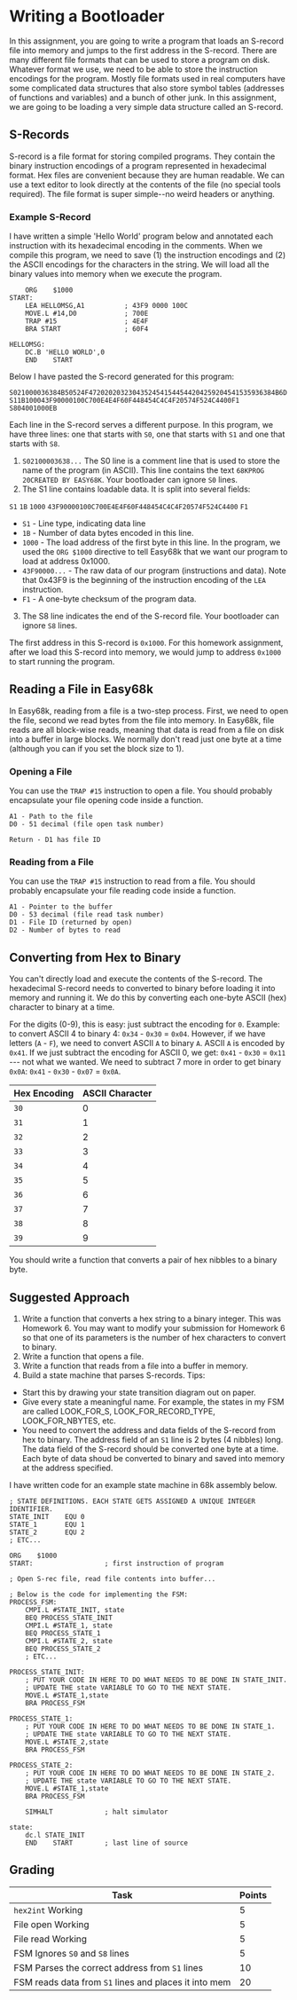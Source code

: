 # Writing a Bootloader

In this assignment, you are going to write a program that loads an S-record file into memory and jumps to the first address in the S-record.
There are many different file formats that can be used to store a program on disk.
Whatever format we use, we need to be able to store the instruction encodings for the program.
Mostly file formats used in real computers have some complicated data structures that also store symbol tables (addresses of functions and variables) and a bunch of other junk.
In this assignment, we are going to be loading a very simple data structure called an S-record.


## S-Records

S-record is a file format for storing compiled programs.
They contain the binary instruction encodings of a program represented in hexadecimal format.
Hex files are convenient because they are human readable.
We can use a text editor to look directly at the contents of the file (no special tools required).
The file format is super simple--no weird headers or anything.

### Example S-Record

I have written a simple 'Hello World' program below and annotated each instruction with its hexadecimal encoding in the comments.
When we compile this program, we need to save (1) the instruction encodings and (2) the ASCII encodings for the characters in the string.
We will load all the binary values into memory when we execute the program.

        ORG    $1000
    START:    
        LEA HELLOMSG,A1          ; 43F9 0000 100C
        MOVE.L #14,D0            ; 700E
        TRAP #15                 ; 4E4F
        BRA START                ; 60F4

    HELLOMSG:
        DC.B 'HELLO WORLD',0
        END    START

Below I have pasted the S-record generated for this program:

    S021000036384B50524F47202020323043524541544544204259204541535936384B6D
    S11B100043F90000100C700E4E4F60F448454C4C4F20574F524C4400F1
    S804001000EB

Each line in the S-record serves a different purpose.
In this program, we have three lines: one that starts with `S0`, one that starts with `S1` and one that starts with `S8`.

1. `S02100003638...`
The S0 line is a comment line that is used to store the name of the program (in ASCII).
This line contains the text `68KPROG   20CREATED BY EASY68K`.
Your bootloader can ignore `S0` lines.
2. The S1 line contains loadable data.
It is split into several fields:

`S1`   `1B`   `1000`   `43F90000100C700E4E4F60F448454C4C4F20574F524C4400` `F1`
* `S1` - Line type, indicating data line
* `1B` - Number of data bytes encoded in this line.
* `1000` - The load address of the first byte in this line. In the program, we used the `ORG $1000` directive to tell Easy68k that we want our program to load at address 0x1000.
* `43F90000...` - The raw data of our program (instructions and data). Note that 0x43F9 is the beginning of the instruction encoding of the `LEA` instruction.
* `F1` - A one-byte checksum of the program data.
3. The S8 line indicates the end of the S-record file.
Your bootloader can ignore `S8` lines.

The first address in this S-record is `0x1000`.
For this homework assignment, after we load this S-record into memory, we would jump to address `0x1000` to start running the program.


## Reading a File in Easy68k

In Easy68k, reading from a file is a two-step process.
First, we need to open the file, second we read bytes from the file into memory.
In Easy68k, file reads are all block-wise reads, meaning that data is read from a file on disk into a buffer in large blocks.
We normally don't read just one byte at a time (although you can if you set the block size to 1).

### Opening a File

You can use the `TRAP #15` instruction to open a file.
You should probably encapsulate your file opening code inside a function.


    A1 - Path to the file
    D0 - 51 decimal (file open task number)

    Return - D1 has file ID

### Reading from a File

You can use the `TRAP #15` instruction to read from a file.
You should probably encapsulate your file reading code inside a function.


    A1 - Pointer to the buffer
    D0 - 53 decimal (file read task number)
    D1 - File ID (returned by open)
    D2 - Number of bytes to read

## Converting from Hex to Binary

You can't directly load and execute the contents of the S-record.
The hexadecimal S-record needs to converted to binary before loading it into memory and running it.
We do this by converting each one-byte ASCII (hex) character to binary at a time.

For the digits (0-9), this is easy: just subtract the encoding for `0`.
Example: to convert ASCII 4 to binary 4: `0x34` - `0x30` = `0x04`.
However, if we have letters (`A` - `F`), we need to convert ASCII `A` to binary `A`.
ASCII `A` is encoded by `0x41`.
If we just subtract the encoding for ASCII 0, we get:  `0x41` - `0x30` = `0x11` --- not what we wanted.
We need to subtract 7 more in order to get binary `0x0A`: `0x41` - `0x30` - `0x07` = `0x0A`.

| Hex Encoding  | ASCII Character |
|---------------|-----------------|
|      `30`     |        0        |
|      `31`     |        1        |
|      `32`     |        2        |
|      `33`     |        3        |
|      `34`     |        4        |
|      `35`     |        5        |
|      `36`     |        6        |
|      `37`     |        7        |
|      `38`     |        8        |
|      `39`     |        9        |


You should write a function that converts a pair of hex nibbles to a binary byte.

## Suggested Approach

1. Write a function that converts a hex string to a binary integer. This was Homework 6. You may want to modify your submission for Homework 6 so that one of its parameters is the number of hex characters to convert to binary.
2. Write a function that opens a file.
3. Write a function that reads from a file into a buffer in memory.
4. Build a state machine that parses S-records. Tips:

* Start this by drawing your state transition diagram out on paper.
* Give every state a meaningful name. For example, the states in my FSM are called LOOK_FOR_S, LOOK_FOR_RECORD_TYPE, LOOK_FOR_NBYTES, etc.
* You need to convert the address and data fields of the S-record from hex to binary. The address field of an `S1` line is 2 bytes (4 nibbles) long. The data field of the S-record should be converted one byte at a time. Each byte of data shoud be converted to binary and saved into memory at the address specified.


I have written code for an example state machine in 68k assembly below.


    ; STATE DEFINITIONS. EACH STATE GETS ASSIGNED A UNIQUE INTEGER IDENTIFIER.
    STATE_INIT    EQU 0
    STATE_1       EQU 1
    STATE_2       EQU 2
    ; ETC...
    
    ORG    $1000
    START:                  ; first instruction of program
    
    ; Open S-rec file, read file contents into buffer...
    
    ; Below is the code for implementing the FSM:
    PROCESS_FSM:
        CMPI.L #STATE_INIT, state
        BEQ PROCESS_STATE_INIT
        CMPI.L #STATE_1, state
        BEQ PROCESS_STATE_1
        CMPI.L #STATE_2, state
        BEQ PROCESS_STATE_2
        ; ETC...

    PROCESS_STATE_INIT:
        ; PUT YOUR CODE IN HERE TO DO WHAT NEEDS TO BE DONE IN STATE_INIT.
        ; UPDATE THE state VARIABLE TO GO TO THE NEXT STATE.
        MOVE.L #STATE_1,state
        BRA PROCESS_FSM

    PROCESS_STATE_1:
        ; PUT YOUR CODE IN HERE TO DO WHAT NEEDS TO BE DONE IN STATE_1.
        ; UPDATE THE state VARIABLE TO GO TO THE NEXT STATE.
        MOVE.L #STATE_2,state
        BRA PROCESS_FSM
    
    PROCESS_STATE_2:
        ; PUT YOUR CODE IN HERE TO DO WHAT NEEDS TO BE DONE IN STATE_2.
        ; UPDATE THE state VARIABLE TO GO TO THE NEXT STATE.
        MOVE.L #STATE_1,state
        BRA PROCESS_FSM

        SIMHALT             ; halt simulator

    state:
        dc.l STATE_INIT
        END    START        ; last line of source



## Grading

|              Task                                     |   Points   |
|-------------------------------------------------------|------------|
| `hex2int` Working                                     |     5      |
| File open Working                                     |     5      |
| File read Working                                     |     5      |
| FSM Ignores `S0` and `S8` lines                       |     5      |
| FSM Parses the correct address from `S1` lines        |     10     |
| FSM reads data from `S1` lines and places it into mem |     20     |




